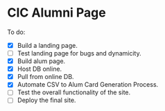 # CIC Alumni Page
To do:    
- [x] Build a landing page.    
- [ ] Test landing page for bugs and dynamicity.    
- [x] Build alum page.    
- [x] Host DB online.     
- [x] Pull from online DB.    
- [x] Automate CSV to Alum Card Generation Process.    
- [ ] Test the overall functionality of the site.    
- [ ] Deploy the final site.    
